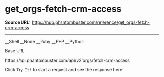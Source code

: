 # get_orgs-fetch-crm-access

**Source URL:** https://hub.phantombuster.com/reference/get_orgs-fetch-crm-access

---

__Shell __Node __Ruby __PHP __Python

Base URL

https://api.phantombuster.com/api/v2/orgs/fetch-crm-access

Click `Try It!` to start a request and see the response here!